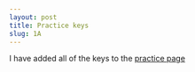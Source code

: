 ```yaml
---
layout: post
title: Practice keys
slug: 1A
---
```


I have added all of the keys to the [practice page](/practice)
